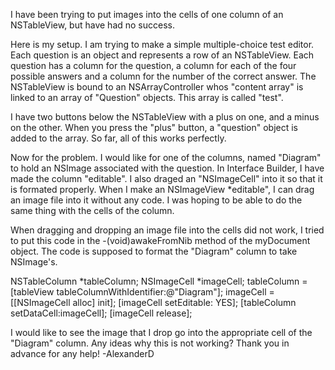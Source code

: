 I have been trying to put images into the cells of one column of an NSTableView, but have had no success.

Here is my setup.  I am trying to make a simple multiple-choice test editor.  Each question is an object and
represents a row of an NSTableView.  Each question has a column for the question, a column for each of the
four possible answers and a column for the number of the correct answer. The NSTableView is bound to an
NSArrayController whos "content array" is linked to an array of "Question" objects.  This array is called "test".

I have two buttons below the NSTableView with a plus on one, and a minus on the other.  When you press
the "plus" button, a "question" object is added to the array.  So far, all of this works perfectly.

Now for the problem. I would like for one of the columns, named "Diagram" to hold an NSImage associated
with the question.  In Interface Builder, I have made the column "editable".  I also draged an "NSImageCell"
into it so that it is formated properly.  When I make an NSImageView *editable", I can drag an image file into
it without any code. I was hoping to be able to do the same thing with the cells of the column.

When dragging and dropping an image file into the cells did not work, I tried to put this code in the
 -(void)awakeFromNib method of the myDocument object.  The code is supposed
to format the "Diagram" column to take NSImage's.

    
NSTableColumn *tableColumn;
NSImageCell *imageCell;
tableColumn = [tableView tableColumnWithIdentifier:@"Diagram"];
imageCell = [[NSImageCell alloc] init];
[imageCell setEditable: YES];
[tableColumn setDataCell:imageCell];
[imageCell release];


I would like to see the image that I drop go into the appropriate cell of the "Diagram" column.  Any
ideas why this is not working?  Thank you in advance for any help! -AlexanderD
